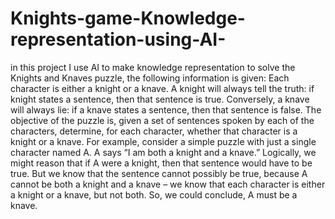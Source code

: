 # Knights-game-Knowledge-representation-using-AI-
in this project I use AI to make knowledge representation to solve the  Knights and Knaves puzzle, the following information is given: Each character is either a knight or a knave. A knight will always tell the truth: if knight states a sentence, then that sentence is true. Conversely, a knave will always lie: if a knave states a sentence, then that sentence is false.  The objective of the puzzle is, given a set of sentences spoken by each of the characters, determine, for each character, whether that character is a knight or a knave.  For example, consider a simple puzzle with just a single character named A. A says “I am both a knight and a knave.”  Logically, we might reason that if A were a knight, then that sentence would have to be true. But we know that the sentence cannot possibly be true, because A cannot be both a knight and a knave – we know that each character is either a knight or a knave, but not both. So, we could conclude, A must be a knave.
